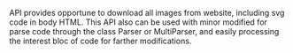 API provides opportune to download all images from website, including svg code in body HTML.
This API also can be used with minor modified for parse code through the class Parser or MultiParser, and easily
processing the interest bloc of code for farther modifications.

